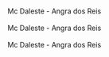 <br> Mc Daleste - Angra dos Reis</br>
<br> Mc Daleste - Angra dos Reis</br>
<br> Mc Daleste - Angra dos Reis</br>
